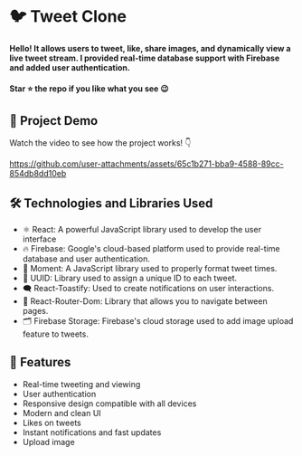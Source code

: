 <div><h1>🐦 Tweet Clone</h1></div>
<h4>Hello! It allows users to tweet, like, share images, and dynamically view a live tweet stream. I provided real-time database support with Firebase and added user authentication.</h4>
<h4>Star ⭐ the repo if you like what you see 😉 </h4>
 <div>
 <h2>📸 Project Demo</h2>
 <p>Watch the video to see how the project works! 👇</p>
   

https://github.com/user-attachments/assets/65c1b271-bba9-4588-89cc-854db8dd10eb


<h2>🛠️ Technologies and Libraries Used</h2>
 <ul>
   <li>⚛️ React: A powerful JavaScript library used to develop the user interface</li>
   <li>🔥 Firebase: Google's cloud-based platform used to provide real-time database and user authentication.</li>
   <li>📅 Moment: A JavaScript library used to properly format tweet times.</li>
   <li>🔑 UUID: Library used to assign a unique ID to each tweet.</li>
   <li>🗨️ React-Toastify: Used to create notifications on user interactions.</li>
   <li>🔄 React-Router-Dom: Library that allows you to navigate between pages.</li>
   <li>🗂️ Firebase Storage: Firebase's cloud storage used to add image upload feature to tweets.</li>

</li>
     
 </ul>  
 
 <h2>🎨 Features</h2>
 <ul>
   <li>Real-time tweeting and viewing</li>
   <li>User authentication</li>
   <li>Responsive design compatible with all devices</li>
   <li>Modern and clean UI</li>
   <li>Likes on tweets</li>
   <li>Instant notifications and fast updates</li>
   <li>Upload image</li>
 </ul> 

